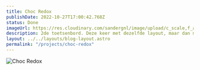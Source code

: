 ```yaml
---
title: Choc Redox
publishDate: 2022-10-27T17:00:42.768Z
status: Done
imageUrl: https://res.cloudinary.com/sandergnl/image/upload/c_scale,f_auto,q_auto,w_960/v1682454342/projects/PXL_20221113_142330634_sypucj.jpg
description: 2de toetsenbord. Deze keer met dezelfde layout, maar dan met de case gemaakt op de laser van de Maakplek, en met low profile Choc switches. Geen fan van de switches, waren te gritty.
layout: ../../layouts/blog-layout.astro
permalink: "/projects/choc-redox"
---
```


![Choc Redox](https://res.cloudinary.com/sandergnl/image/upload/c_scale,f_auto,q_auto,w_960/v1682454342/projects/PXL_20221113_142330634_sypucj.jpg)